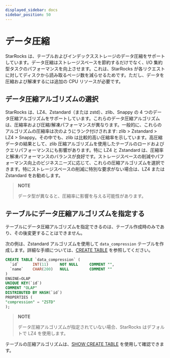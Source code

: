 ```yaml
---
displayed_sidebar: docs
sidebar_position: 50
---
```


# データ圧縮

StarRocks は、テーブルおよびインデックスストレージのデータ圧縮をサポートしています。データ圧縮はストレージスペースを節約するだけでなく、I/O 集約型タスクのパフォーマンスを向上させます。これは、StarRocks が各リクエストに対してディスクから読み取るページ数を減らせるためです。ただし、データを圧縮および解凍するには追加の CPU リソースが必要です。

## データ圧縮アルゴリズムの選択

StarRocks は、LZ4、Zstandard（または zstd）、zlib、Snappy の 4 つのデータ圧縮アルゴリズムをサポートしています。これらのデータ圧縮アルゴリズムは、圧縮率および圧縮/解凍パフォーマンスが異なります。一般的に、これらのアルゴリズムの圧縮率は次のようにランク付けされます: zlib > Zstandard > LZ4 > Snappy。その中でも、zlib は比較的高い圧縮率を示しています。高圧縮データの結果として、zlib 圧縮アルゴリズムを使用したテーブルのロードおよびクエリパフォーマンスにも影響があります。特に LZ4 と Zstandard は、圧縮率と解凍パフォーマンスのバランスが良好です。ストレージスペースの削減やパフォーマンス向上のビジネスニーズに応じて、これらの圧縮アルゴリズムを選択できます。特にストレージスペースの削減に特別な要求がない場合は、LZ4 または Zstandard をお勧めします。

> **NOTE**
>
> データ型が異なると、圧縮率に影響を与える可能性があります。

## テーブルにデータ圧縮アルゴリズムを指定する

テーブルにデータ圧縮アルゴリズムを指定できるのは、テーブル作成時のみであり、その後変更することはできません。

次の例は、Zstandard アルゴリズムを使用して `data_compression` テーブルを作成します。詳細な手順については、[CREATE TABLE](../sql-reference/sql-statements/table_bucket_part_index/CREATE_TABLE.md) を参照してください。

```SQL
CREATE TABLE `data_compression` (
  `id`      INT(11)     NOT NULL     COMMENT "",
  `name`    CHAR(200)   NULL         COMMENT ""
)
ENGINE=OLAP 
UNIQUE KEY(`id`)
COMMENT "OLAP"
DISTRIBUTED BY HASH(`id`)
PROPERTIES (
"compression" = "ZSTD"
);
```

> **NOTE**
>
> データ圧縮アルゴリズムが指定されていない場合、StarRocks はデフォルトで LZ4 を使用します。

テーブルの圧縮アルゴリズムは、[SHOW CREATE TABLE](../sql-reference/sql-statements/table_bucket_part_index/SHOW_CREATE_TABLE.md) を使用して確認できます。
